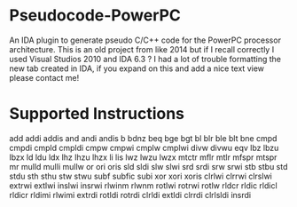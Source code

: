 # Pseudocode-PowerPC
An IDA plugin to generate pseudo C/C++ code for the PowerPC processor architecture.
This is an old project from like 2014 but if I recall correctly I used Visual Studios 2010 and IDA 6.3 ?
I had a lot of trouble formatting the new tab created in IDA, if you expand on this and add a nice text view please contact me! 

# Supported Instructions
add
addi
addis
and
andi
andis
b
bdnz
beq
bge
bgt
bl
blr
ble
blt
bne
cmpd
cmpdi
cmpld
cmpldi
cmpw
cmpwi
cmplw
cmplwi
divw
divwu
eqv
lbz
lbzu
lbzx
ld
ldu
ldx
lhz
lhzu
lhzx
li
lis
lwz
lwzu
lwzx
mtctr
mflr
mtlr
mfspr
mtspr
mr
mulld
mulli
mullw
or
ori
oris
sld
sldi
slw
slwi
srd
srdi
srw
srwi
stb
stbu
std
stdu
sth
sthu
stw
stwu
subf
subfic
subi
xor
xori
xoris
clrlwi
clrrwi
clrslwi
extrwi
extlwi
inslwi
insrwi
rlwinm
rlwnm
rotlwi
rotrwi
rotlw
rldcr
rldic
rldicl
rldicr
rldimi
rlwimi
extrdi
rotldi
rotrdi
clrldi
extldi
clrrdi
clrlsldi
insrdi
